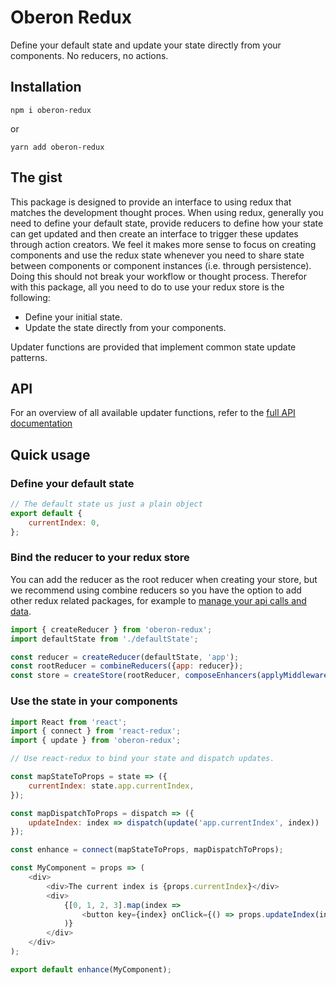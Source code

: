 # Oberon Redux

Define your default state and update your state directly from your components. No reducers,
no actions. 

## Installation

`npm i oberon-redux`

or

`yarn add oberon-redux`

## The gist

This package is designed to provide an interface to using redux that
matches the development thought proces. When using redux, generally you
need to define your default state, provide reducers to define how your
state can get updated and then create an interface to trigger these updates
through action creators. We feel it makes more sense to focus on creating
components and use the redux state whenever you need to share state between
components or component instances (i.e. through persistence). Doing this should
not break your workflow or thought process. Therefor with this package, all 
you need to do to use your redux store is the following:

* Define your initial state.
* Update the state directly from your components.

Updater functions are provided that implement common state update patterns.

## API

For an overview of all available updater functions, refer to the [full API documentation](api.md)

## Quick usage

### Define your default state

```js
// The default state us just a plain object
export default {
    currentIndex: 0,
};
```

### Bind the reducer to your redux store

You can add the reducer as the root reducer when creating your store, but we 
recommend using combine reducers so you have the option to add other redux 
related packages, for example to [manage your api calls and data](https://github.com/oberonamsterdam/react-api-data).

```js
import { createReducer } from 'oberon-redux';
import defaultState from './defaultState';

const reducer = createReducer(defaultState, 'app');
const rootReducer = combineReducers({app: reducer});
const store = createStore(rootReducer, composeEnhancers(applyMiddleware(thunk)));
```

### Use the state in your components

```js
import React from 'react';
import { connect } from 'react-redux';
import { update } from 'oberon-redux';

// Use react-redux to bind your state and dispatch updates. 

const mapStateToProps = state => ({
    currentIndex: state.app.currentIndex,
});

const mapDispatchToProps = dispatch => ({
    updateIndex: index => dispatch(update('app.currentIndex', index))
});

const enhance = connect(mapStateToProps, mapDispatchToProps);

const MyComponent = props => (
    <div>
        <div>The current index is {props.currentIndex}</div>
        <div>
            {[0, 1, 2, 3].map(index =>
                <button key={index} onClick={() => props.updateIndex(index)}>{index}</button>
            )}
        </div>
    </div>
);

export default enhance(MyComponent);
```


